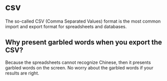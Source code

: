 # csv

The so-called CSV \(Comma Separated Values\) format is the most common import and export format for spreadsheets and databases.

## Why present garbled words when you export the CSV?

Because the spreadsheets cannot recognize Chinese, then it presents garbled words on the screen. No worry about the garbled words if your results are right.




